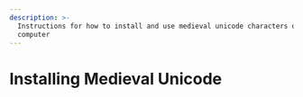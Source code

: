 ```yaml
---
description: >-
  Instructions for how to install and use medieval unicode characters on your
  computer
---
```


# Installing Medieval Unicode

